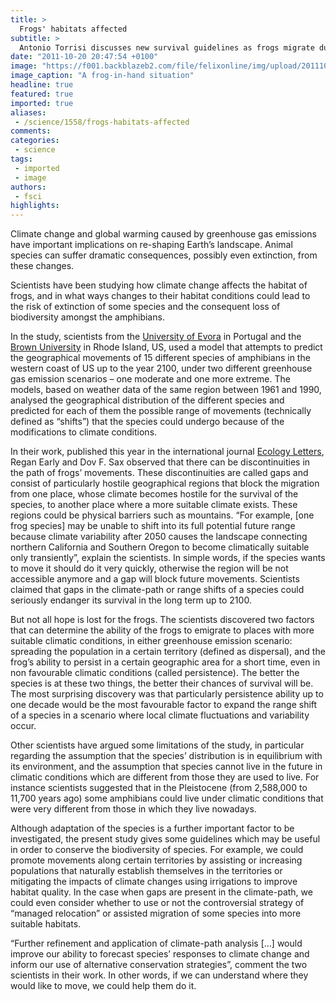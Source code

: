 ```yaml
---
title: >
  Frogs' habitats affected
subtitle: >
  Antonio Torrisi discusses new survival guidelines as frogs migrate due to climate change
date: "2011-10-20 20:47:54 +0100"
image: "https://f001.backblazeb2.com/file/felixonline/img/upload/201110202149-felix-taricha_t_torosa_1979-08_1.jpg"
image_caption: "A frog-in-hand situation"
headline: true
featured: true
imported: true
aliases:
 - /science/1558/frogs-habitats-affected
comments:
categories:
 - science
tags:
 - imported
 - image
authors:
 - fsci
highlights:
---
```


Climate change and global warming caused by greenhouse gas emissions have important implications on re-shaping Earth’s landscape. Animal species can suffer dramatic consequences, possibly even extinction, from these changes.

Scientists have been studying how climate change affects the habitat of frogs, and in what ways changes to their habitat conditions could lead to the risk of extinction of some species and the consequent loss of biodiversity amongst the amphibians.

In the study, scientists from the [University of Evora](http://www.ip.uevora.pt/en) in Portugal and the [Brown University](http://www.brown.edu/) in Rhode Island, US, used a model that attempts to predict the geographical movements of 15 different species of amphibians in the western coast of US up to the year 2100, under two different greenhouse gas emission scenarios – one moderate and one more extreme. The models, based on weather data of the same region between 1961 and 1990, analysed the geographical distribution of the different species and predicted for each of them the possible range of movements (technically defined as “shifts”) that the species could undergo because of the modifications to climate conditions.

In their work, published this year in the international journal [Ecology Letters](http://www.wiley.com/bw/journal.asp?ref=1461-023x), Regan Early and Dov F. Sax observed that there can be discontinuities in the path of frogs’ movements. These discontinuities are called gaps and consist of particularly hostile geographical regions that block the migration from one place, whose climate becomes hostile for the survival of the species, to another place where a more suitable climate exists. These regions could be physical barriers such as mountains. “For example, [one frog species] may be unable to shift into its full potential future range because climate variability after 2050 causes the landscape connecting northern California and Southern Oregon to become climatically suitable only transiently”, explain the scientists. In simple words, if the species wants to move it should do it very quickly, otherwise the region will be not accessible anymore and a gap will block future movements. Scientists claimed that gaps in the climate-path or range shifts of a species could seriously endanger its survival in the long term up to 2100.

But not all hope is lost for the frogs. The scientists discovered two factors that can determine the ability of the frogs to emigrate to places with more suitable climatic conditions, in either greenhouse emission scenario: spreading the population in a certain territory (defined as dispersal), and the frog’s ability to persist in a certain geographic area for a short time, even in non favourable climatic conditions (called persistence). The better the species is at these two things, the better their chances of survival will be. The most surprising discovery was that particularly persistence ability up to one decade would be the most favourable factor to expand the range shift of a species in a scenario where local climate fluctuations and variability occur.

Other scientists have argued some limitations of the study, in particular regarding the assumption that the species’ distribution is in equilibrium with its environment, and the assumption that species cannot live in the future in climatic conditions which are different from those they are used to live. For instance scientists suggested that in the Pleistocene (from 2,588,000 to 11,700 years ago) some amphibians could live under climatic conditions that were very different from those in which they live nowadays.

Although adaptation of the species is a further important factor to be investigated, the present study gives some guidelines which may be useful in order to conserve the biodiversity of species. For example, we could promote movements along certain territories by assisting or increasing populations that naturally establish themselves in the territories or mitigating the impacts of climate changes using irrigations to improve habitat quality. In the case when gaps are present in the climate-path, we could even consider whether to use or not the controversial strategy of “managed relocation” or assisted migration of some species into more suitable habitats.

“Further refinement and application of climate-path analysis […] would improve our ability to forecast species’ responses to climate change and inform our use of alternative conservation strategies”, comment the two scientists in their work. In other words, if we can understand where they would like to move, we could help them do it.

